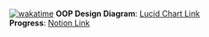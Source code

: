 <a href="https://wakatime.com/badge/user/018c1be4-f54c-4a1b-9251-889508522a9a/project/e2d707f5-2f37-4d56-b8ba-6bf6b4a7ab36"><img src="https://wakatime.com/badge/user/018c1be4-f54c-4a1b-9251-889508522a9a/project/e2d707f5-2f37-4d56-b8ba-6bf6b4a7ab36.svg" alt="wakatime"></a>
**OOP Design Diagram**: [Lucid Chart Link](https://lucid.app/lucidchart/14a45024-22c9-4a83-a6ac-f402a05bf762/edit?viewport_loc=-2412%2C-879%2C2845%2C1394%2C0_0&invitationId=inv_6045aaab-51b0-4e3a-af0e-2183e8c4eab1)  
**Progress**: [Notion Link](https://www.notion.so/Assignment-Workflow-1455ee316226801b80f9c973b3a08411?pvs=4)  


